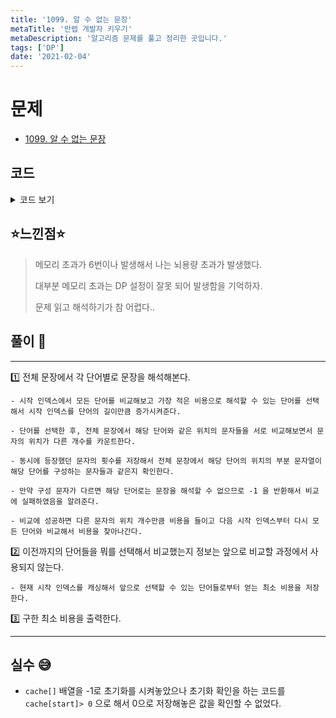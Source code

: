 ```yaml
---
title: '1099. 알 수 없는 문장'
metaTitle: '만렙 개발자 키우기'
metaDescription: '알고리즘 문제를 풀고 정리한 곳입니다.'
tags: ['DP']
date: '2021-02-04'
---
```

# 문제
- [1099. 알 수 없는 문장](https://www.acmicpc.net/problem/1099)

## 코드

<details><summary> 코드 보기 </summary>

``` java
import java.io.BufferedReader;
import java.io.IOException;
import java.io.InputStreamReader;
import java.util.Arrays;

public class Q1099 {
    static final int ERROR = 99999;
    static String line;
    static String[] words;
    static int n, cache[];

    public static void main(String[] args) throws IOException {
        init();
        int ret = ERROR;
        ret = Math.min(ret, solution(0));
        if(ret == ERROR) System.out.println(-1);
        else System.out.println(ret);
    }

    private static int solution(int start) {
        if(start == line.length()) return 0;
        else if(start > line.length()) return ERROR;

        if(cache[start] > -1) return cache[start];

        int ret = ERROR;
        for(String word : words){
            int len = word.length();
            if(start + len - 1 >= line.length()) continue;
            int diff = countDiff(word, start);
            if(diff != -1)
                ret = Math.min(ret, diff + solution(start + len));
        }
        return cache[start] = ret;
    }

    private static int countDiff(String word, int start) {
        int ret = 0, wordFreq[] = new int[26], strFreq[] = new int[26];

        for (int i = 0; i < word.length(); i++) {
            int w = word.charAt(i) - 'a', s = line.charAt(start + i) - 'a';
            if(w != s) ret += 1;
            wordFreq[w] += 1;
            strFreq[s] += 1;
        }
        for (int i = 0; i < 26; i++)
            if(wordFreq[i] != strFreq[i]) return -1;
        return ret;
    }

    private static void init() throws IOException {
        BufferedReader br = new BufferedReader(new InputStreamReader(System.in));
        line = br.readLine();
        n = Integer.parseInt(br.readLine());
        cache = new int[51];
        words = new String[n];
        Arrays.fill(cache, -1);
        for (int i = 0; i < n; i++)
            words[i] = br.readLine();
        br.close();
    }
}
```

</details>

## ⭐️느낀점⭐️
> 메모리 초과가 6번이나 발생해서 나는 뇌용량 초과가 발생했다.
>
> 대부분 메모리 초과는 DP 설정이 잘못 되어 발생함을 기억하자.
>
> 문제 읽고 해석하기가 참 어렵다..

## 풀이 📣
<hr/>

1️⃣ 전체 문장에서 각 단어별로 문장을 해석해본다.

    - 시작 인덱스에서 모든 단어를 비교해보고 가장 적은 비용으로 해석할 수 있는 단어를 선택해서 시작 인덱스를 단어의 길이만큼 증가시켜준다.

    - 단어를 선택한 후, 전체 문장에서 해당 단어와 같은 위치의 문자들을 서로 비교해보면서 문자의 위치가 다른 개수를 카운트한다.

    - 동시에 등장했던 문자의 횟수를 저장해서 전체 문장에서 해당 단어의 위치의 부분 문자열이 해당 단어를 구성하는 문자들과 같은지 확인한다.

    - 만약 구성 문자가 다르면 해당 단어로는 문장을 해석할 수 없으므로 -1 을 반환해서 비교에 실패하였음을 알려준다.

    - 비교에 성공하면 다른 문자의 위치 개수만큼 비용을 들이고 다음 시작 인덱스부터 다시 모든 단어와 비교해서 비용을 찾아나간다.

2️⃣ 이전까지의 단어들을 뭐를 선택해서 비교했는지 정보는 앞으로 비교할 과정에서 사용되지 않는다.

    - 현재 시작 인덱스를 캐싱해서 앞으로 선택할 수 있는 단어들로부터 얻는 최소 비용을 저장한다.

3️⃣ 구한 최소 비용을 출력한다.

<hr/>

## 실수 😅

- `cache[]` 배열을 -1로 초기화를 시켜놓았으나 초기화 확인을 하는 코드를 `cache[start]> 0` 으로 해서 0으로 저장해놓은 값을 확인할 수 없었다.
